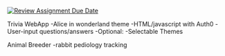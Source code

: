[![Review Assignment Due Date](https://classroom.github.com/assets/deadline-readme-button-22041afd0340ce965d47ae6ef1cefeee28c7c493a6346c4f15d667ab976d596c.svg)](https://classroom.github.com/a/_U2QbDVP)

Trivia WebApp
-Alice in wonderland theme
-HTML/javascript with Auth0
-User-input questions/answers
-Optional:
-Selectable Themes
	
Animal Breeder
	-rabbit pediology tracking